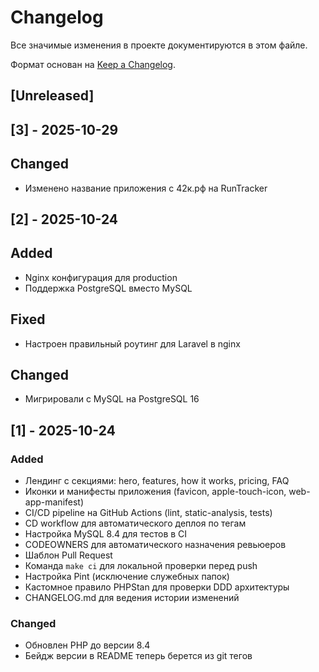 # Changelog

Все значимые изменения в проекте документируются в этом файле.

Формат основан на [Keep a Changelog](https://keepachangelog.com/ru/1.0.0/).

## [Unreleased]

## [3] - 2025-10-29

## Changed
- Изменено название приложения с 42к.рф на RunTracker

## [2] - 2025-10-24

## Added
- Nginx конфигурация для production
- Поддержка PostgreSQL вместо MySQL

## Fixed
- Настроен правильный роутинг для Laravel в nginx

## Changed
- Мигрировали с MySQL на PostgreSQL 16

## [1] - 2025-10-24

### Added
- Лендинг с секциями: hero, features, how it works, pricing, FAQ
- Иконки и манифесты приложения (favicon, apple-touch-icon, web-app-manifest)
- CI/CD pipeline на GitHub Actions (lint, static-analysis, tests)
- CD workflow для автоматического деплоя по тегам
- Настройка MySQL 8.4 для тестов в CI
- CODEOWNERS для автоматического назначения ревьюеров
- Шаблон Pull Request
- Команда `make ci` для локальной проверки перед push
- Настройка Pint (исключение служебных папок)
- Кастомное правило PHPStan для проверки DDD архитектуры
- CHANGELOG.md для ведения истории изменений

### Changed
- Обновлен PHP до версии 8.4
- Бейдж версии в README теперь берется из git тегов

